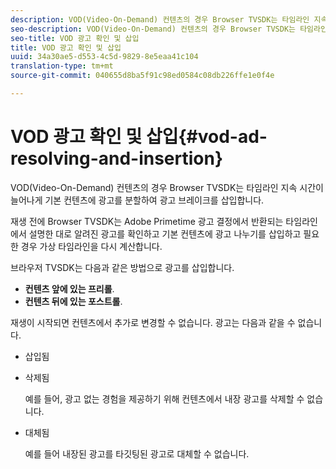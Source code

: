 ```yaml
---
description: VOD(Video-On-Demand) 컨텐츠의 경우 Browser TVSDK는 타임라인 지속 시간이 늘어나게 기본 컨텐츠에 광고를 분할하여 광고 브레이크를 삽입합니다.
seo-description: VOD(Video-On-Demand) 컨텐츠의 경우 Browser TVSDK는 타임라인 지속 시간이 늘어나게 기본 컨텐츠에 광고를 분할하여 광고 브레이크를 삽입합니다.
seo-title: VOD 광고 확인 및 삽입
title: VOD 광고 확인 및 삽입
uuid: 34a30ae5-d553-4c5d-9829-8e5eaa41c104
translation-type: tm+mt
source-git-commit: 040655d8ba5f91c98ed0584c08db226ffe1e0f4e

---
```



# VOD 광고 확인 및 삽입{#vod-ad-resolving-and-insertion}

VOD(Video-On-Demand) 컨텐츠의 경우 Browser TVSDK는 타임라인 지속 시간이 늘어나게 기본 컨텐츠에 광고를 분할하여 광고 브레이크를 삽입합니다.

재생 전에 Browser TVSDK는 Adobe Primetime 광고 결정에서 반환되는 타임라인에서 설명한 대로 알려진 광고를 확인하고 기본 컨텐츠에 광고 나누기를 삽입하고 필요한 경우 가상 타임라인을 다시 계산합니다.

브라우저 TVSDK는 다음과 같은 방법으로 광고를 삽입합니다.

* **컨텐츠 앞에 있는 프리롤**.
* **컨텐츠 뒤에 있는 포스트롤**.

재생이 시작되면 컨텐츠에서 추가로 변경할 수 없습니다. 광고는 다음과 같을 수 없습니다.

* 삽입됨
* 삭제됨

   예를 들어, 광고 없는 경험을 제공하기 위해 컨텐츠에서 내장 광고를 삭제할 수 없습니다.
* 대체됨

   예를 들어 내장된 광고를 타깃팅된 광고로 대체할 수 없습니다.

